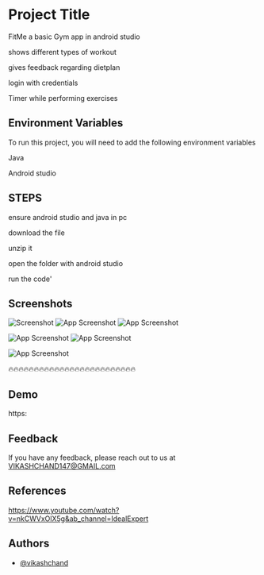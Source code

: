 
# Project Title
FitMe  a basic Gym app in android studio

shows different types of workout 

gives feedback regarding dietplan

login with credentials

Timer while performing exercises




## Environment Variables

To run this project, you will need to add the following environment variables 

Java

Android studio




## STEPS

ensure android studio and java in pc

download the file

unzip it
 

open the folder with android studio 



run the code'
## Screenshots
![Screenshot ](https://i.postimg.cc/xTg91XPV/Whats-App-Image-2022-11-02-at-23-03-35.jpg)
![App Screenshot](https://i.postimg.cc/QdyscvP6/Whats-App-Image-2022-11-02-at-23-03-36.jpg)
![App Screenshot](https://i.postimg.cc/L6mHStLV/Whats-App-Image-2022-11-02-at-23-03-36-1.jpg)

![App Screenshot](https://i.postimg.cc/2S6rbCHb/Whats-App-Image-2022-11-02-at-23-03-36-2.jpg)
![App Screenshot](https://i.postimg.cc/prJR8rb8/Whats-App-Image-2022-11-02-at-23-03-37.jpg)

![App Screenshot](https://i.postimg.cc/BZTqRYL6/Whats-App-Image-2022-11-02-at-23-03-37-1.jpg)




🔥🔥🔥🔥🔥🔥🔥🔥🔥🔥🔥🔥🔥🔥🔥🔥🔥🔥🔥🔥🔥🔥🔥🔥🔥

## Demo
https:
## Feedback

If you have any feedback, please reach out to us at VIKASHCHAND147@GMAIL.com

## References

https://www.youtube.com/watch?v=nkCWVxOlX5g&ab_channel=IdealExpert

## Authors

- [@vikashchand](https://github.com/vikashchand)




